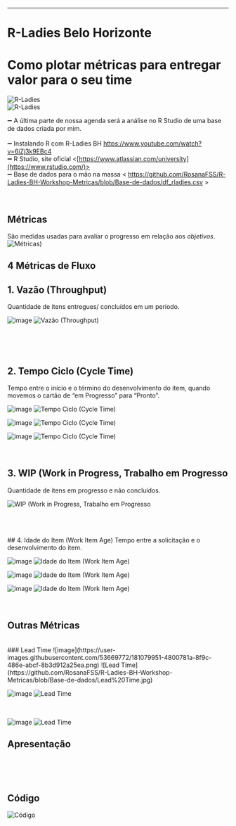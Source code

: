 __________________________________________

# R-Ladies Belo Horizonte
# Como plotar métricas para entregar valor para o seu time

![R-Ladies](https://github.com/RosanaFSS/R-Ladies-BH-Workshop-Metricas/blob/Base-de-dados/Capa.jpg)
\
![R-Ladies](https://github.com/RosanaFSS/R-Ladies-BH-Workshop-Metricas/blob/Base-de-dados/Agenda.jpg)

:heavy_minus_sign:  A última parte de nossa agenda será a análise no R Studio de uma base de dados criada por mim.
<br />
<br />
:heavy_minus_sign: Instalando R com R-Ladies BH <https://www.youtube.com/watch?v=6iZj3k9EBc4>
<br />
:heavy_minus_sign: R Studio, site oficial       <[https://www.atlassian.com/university](https://www.rstudio.com/)>
<br />
:heavy_minus_sign: Base de dados para o mão na massa < https://github.com/RosanaFSS/R-Ladies-BH-Workshop-Metricas/blob/Base-de-dados/df_rladies.csv >
<br />
<br />
<br />
## Métricas
São medidas usadas para avaliar o progresso em relação aos _objetivos_.
![Métricas)](https://github.com/RosanaFSS/R-Ladies-BH-Workshop-Metricas/blob/Base-de-dados/M%C3%A9tricas.jpg)

## 4 Métricas de Fluxo
##  1. Vazão (Throughput) 
Quantidade de itens entregues/ concluídos em um período.

![image](https://user-images.githubusercontent.com/53669772/181138110-cb9042fc-d911-4f3c-87c2-dbc893d83ddd.png)
![Vazão (Throughput)](https://github.com/RosanaFSS/R-Ladies-BH-Workshop-Metricas/blob/Base-de-dados/Vaz%C3%A3o.jpg)


<br />
<br />
<br />

##  2. Tempo Ciclo (Cycle Time)  
Tempo entre o início e o término do desenvolvimento do item, quando movemos o cartão de “em Progresso” para “Pronto”.

![image](https://user-images.githubusercontent.com/53669772/181079088-cf7e59df-7066-45e8-9449-ec3a1c0ce9c4.png)
![Tempo Ciclo (Cycle Time)](https://github.com/RosanaFSS/R-Ladies-BH-Workshop-Metricas/blob/Base-de-dados/Tempo%20Ciclo.jpg)

![image](https://user-images.githubusercontent.com/53669772/181079624-647a0ac2-468e-40b6-820e-11ba2ac66155.png)
![Tempo Ciclo (Cycle Time)](https://github.com/RosanaFSS/R-Ladies-BH-Workshop-Metricas/blob/Base-de-dados/Tempo%20Ciclo%2C%20geom%20point.jpg)

![image](https://user-images.githubusercontent.com/53669772/181079428-cdc96c4b-03f9-4866-b015-4b2207d3febf.png)
![Tempo Ciclo (Cycle Time)](https://github.com/RosanaFSS/R-Ladies-BH-Workshop-Metricas/blob/Base-de-dados/Tempo%20Ciclo%2C%20box%20plot.jpg)
<br />
<br />
<br />
##  3. WIP (Work in Progress, Trabalho em Progresso
Quantidade de itens em progresso e não concluídos.

![WIP (Work in Progress, Trabalho em Progresso]()


<br />
<br />
<br />
##  4. Idade do Item (Work Item Age)
Tempo entre a solicitação e o desenvolvimento do item.

![image](https://user-images.githubusercontent.com/53669772/181088059-d0a7a720-296f-45d4-910b-e641ae9cc676.png)
![Idade do Item (Work Item Age)](https://github.com/RosanaFSS/R-Ladies-BH-Workshop-Metricas/blob/Base-de-dados/Idade%20do%20Item.jpg)

![image](https://user-images.githubusercontent.com/53669772/181087898-0708bc42-a88a-4147-8bc5-09feab782c80.png)
![Idade do Item (Work Item Age)](https://github.com/RosanaFSS/R-Ladies-BH-Workshop-Metricas/blob/Base-de-dados/Idade%20do%20Item%2C%20geom%20point.jpg)

![image](https://user-images.githubusercontent.com/53669772/181087641-8b5a5e89-028c-4e1c-8b9f-4a2f3e9c645f.png)
![Idade do Item (Work Item Age)]([g](https://github.com/RosanaFSS/R-Ladies-BH-Workshop-Metricas/blob/Base-de-dados/Idade%20do%20Item%2C%20boxplot.jpg))
<br />
<br />
<br />


## Outras Métricas
<br />
### Lead Time
![image](https://user-images.githubusercontent.com/53669772/181079951-4800781a-8f9c-486e-abcf-8b3d912a25ea.png)
![Lead Time](https://github.com/RosanaFSS/R-Ladies-BH-Workshop-Metricas/blob/Base-de-dados/Lead%20Time.jpg)

![image](https://user-images.githubusercontent.com/53669772/181080076-e970cfe0-a51d-4b01-9dec-c900983dc65b.png)
![Lead Time](https://github.com/RosanaFSS/R-Ladies-BH-Workshop-Metricas/blob/Base-de-dados/Lead%20Time%2C%20geom%20point.jpg)
<br />
<br />
<br />

![image](https://user-images.githubusercontent.com/53669772/181080223-dc5718ed-9404-4bf1-8a21-97aff2840465.png)
![Lead Time](https://github.com/RosanaFSS/R-Ladies-BH-Workshop-Metricas/blob/Base-de-dados/Lead%20Time%2C%20boxplot.jpg)


## Apresentação

<br />
<br />
<br />


## Código
![Código](https://github.com/RosanaFSS/R-Ladies-BH-Workshop-Metricas/blob/Base-de-dados/Metrics.R)
